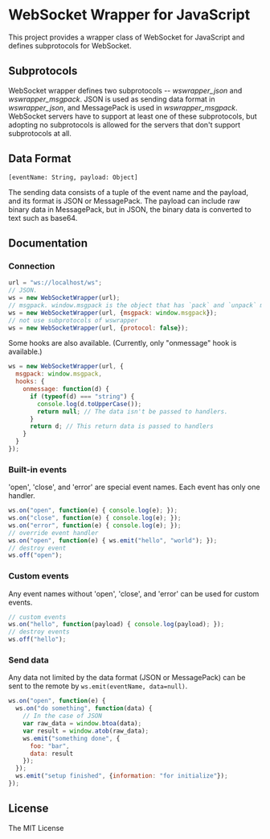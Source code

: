 WebSocket Wrapper for JavaScript
================================

This project provides a wrapper class of WebSocket for JavaScript and defines subprotocols for WebSocket.

Subprotocols
------------

WebSocket wrapper defines two subprotocols -- _wswrapper_json_ and _wswrapper_msgpack_. JSON is used as sending data format in _wswrapper_json_, and MessagePack is used in _wswrapper_msgpack_. WebSocket servers have to support at least one of these subprotocols, but adopting no subprotocols is allowed for the servers that don't support subprotocols at all.

Data Format
-----------

	[eventName: String, payload: Object]

The sending data consists of a tuple of the event name and the payload, and its format is JSON or MessagePack. The payload can include raw binary data in MessagePack, but in JSON, the binary data is converted to text such as base64.


Documentation
-------------

### Connection

```javascript
url = "ws://localhost/ws";
// JSON.
ws = new WebSocketWrapper(url);
// msgpack. window.msgpack is the object that has `pack` and `unpack` methods in properties.
ws = new WebSocketWrapper(url, {msgpack: window.msgpack});
// not use subprotocols of wswrapper
ws = new WebSocketWrapper(url, {protocol: false});
```

Some hooks are also available. (Currently, only "onmessage" hook is available.)

```javascript
ws = new WebSocketWrapper(url, {
  msgpack: window.msgpack,
  hooks: {
    onmessage: function(d) {
      if (typeof(d) === "string") {
      	console.log(d.toUpperCase());
      	return null; // The data isn't be passed to handlers.
      }
      return d; // This return data is passed to handlers
    }
  }
});
```

### Built-in events

'open', 'close', and 'error' are special event names. Each event has only one handler.

```javascript
ws.on("open", function(e) { console.log(e); });
ws.on("close", function(e) { console.log(e); });
ws.on("error", function(e) { console.log(e); });
// override event handler
ws.on("open", function(e) { ws.emit("hello", "world"); });
// destroy event
ws.off("open");
```

### Custom events

Any event names without 'open', 'close', and 'error' can be used for custom events.

```javascript
// custom events
ws.on("hello", function(payload) { console.log(payload); });
// destroy events
ws.off("hello");
```

### Send data

Any data not limited by the data format (JSON or MessagePack) can be sent to the remote by `ws.emit(eventName, data=null)`.

```javascript
ws.on("open", function(e) {
  ws.on("do something", function(data) {
    // In the case of JSON
    var raw_data = window.btoa(data);
    var result = window.atob(raw_data);
  	ws.emit("something done", {
  	  foo: "bar",
  	  data: result
  	});
  });
  ws.emit("setup finished", {information: "for initialize"});
});
```

License
-------

The MIT License

